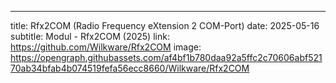 ---
title: Rfx2COM (Radio Frequency eXtension 2 COM-Port)
date: 2025-05-16
subtitle: Modul - Rfx2COM (2025)
link: https://github.com/Wilkware/Rfx2COM
image: https://opengraph.githubassets.com/af4bf1b780daa92a5ffc2c70606abf52170ab34bfab4b074519fefa56ecc8660/Wilkware/Rfx2COM